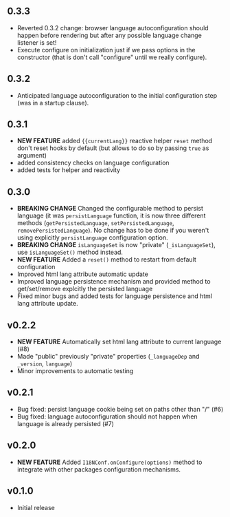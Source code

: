 ## 0.3.3

* Reverted 0.3.2 change: browser language autoconfiguration should happen before rendering but after any possible 
language change listener is set!
* Execute configure on initialization just if we pass options in the constructor (that is don't call "configure" until
 we really configure).


## 0.3.2

* Anticipated language autoconfiguration to the initial configuration step (was in a startup clause).

## 0.3.1

* **NEW FEATURE** added ```{{currentLang}}``` reactive helper
```reset``` method don't reset hooks by default (but allows to do so by passing ```true``` as argument) 
* added consistency checks on language configuration
* added tests for helper and reactivity

## 0.3.0

* **BREAKING CHANGE** Changed the configurable method to persist language (it was ```persistLanguage``` function, it
is now three different methods (```getPersistedLanguage```, ```setPersistedLanguage```, ```removePersistedLanguage```). 
No change has to be done if you weren't using explicitly ```persistLanguage``` configuration option.
* **BREAKING CHANGE** ```isLanguageSet``` is now "private" (```_isLanguageSet```), use ```isLanguageSet()``` method
instead.
* **NEW FEATURE** Added a ```reset()``` method to restart from default configuration
* Improved html lang attribute automatic update
* Improved language persistence mechanism and provided method to get/set/remove explcitly the persisted language
* Fixed minor bugs and added tests for language persistence and html lang attribute update.

## v0.2.2

* **NEW FEATURE** Automatically set html lang attribute to current language (#8)
* Made "public" previously "private" properties (```_languageDep``` and ```_version```, ```language```)
* Minor improvements to automatic testing

## v0.2.1

* Bug fixed: persist language cookie being set on paths other than "/" (#6)
* Bug fixed: language autoconfiguration should not happen when language is already persisted (#7) 

## v0.2.0

* **NEW FEATURE** Added ```I18NConf.onConfigure(options)``` method to integrate with other packages configuration mechanisms.

## v0.1.0

* Initial release



